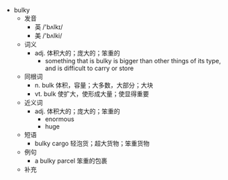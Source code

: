- bulky
  - 发音
    - 英 /'bʌlkɪ/
    - 美 /'bʌlki/
  - 词义
    - adj. 体积大的；庞大的；笨重的
      - something that is bulky is bigger than other things of its type, and is difficult to carry or store
  - 同根词
    - n. bulk 体积，容量；大多数，大部分；大块
    - vt. bulk 使扩大，使形成大量；使显得重要
  - 近义词
    - adj. 体积大的；庞大的；笨重的
      - enormous
      - huge
  - 短语
    - bulky cargo 轻泡货；超大货物；笨重货物
  - 例句
    - a bulky parcel 笨重的包裹
  - 补充